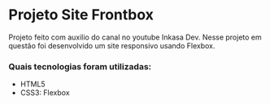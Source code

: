 # Projeto Site Frontbox

Projeto feito com auxilio do canal no youtube Inkasa Dev. 
Nesse projeto em questão foi desenvolvido um site responsivo usando Flexbox.

<h3> Quais tecnologias foram utilizadas: </h3>

* HTML5
* CSS3: Flexbox
